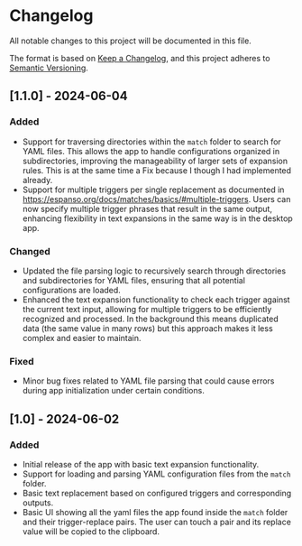 # Changelog

All notable changes to this project will be documented in this file.

The format is based on [Keep a Changelog](https://keepachangelog.com/en/1.0.0/),
and this project adheres to [Semantic Versioning](https://semver.org/spec/v2.0.0.html).

## [1.1.0] - 2024-06-04

### Added
- Support for traversing directories within the `match` folder to search for YAML files. This allows the app to handle configurations organized in subdirectories, improving the manageability of larger sets of expansion rules. This is at the same time a Fix because I though I had implemented already.
- Support for multiple triggers per single replacement as documented in https://espanso.org/docs/matches/basics/#multiple-triggers. Users can now specify multiple trigger phrases that result in the same output, enhancing flexibility in text expansions in the same way is in the desktop app.

### Changed
- Updated the file parsing logic to recursively search through directories and subdirectories for YAML files, ensuring that all potential configurations are loaded.
- Enhanced the text expansion functionality to check each trigger against the current text input, allowing for multiple triggers to be efficiently recognized and processed. In the background this means duplicated data (the same value in many rows) but this approach makes it less complex and easier to maintain.

### Fixed
- Minor bug fixes related to YAML file parsing that could cause errors during app initialization under certain conditions.

## [1.0] - 2024-06-02

### Added
- Initial release of the app with basic text expansion functionality.
- Support for loading and parsing YAML configuration files from the `match` folder.
- Basic text replacement based on configured triggers and corresponding outputs.
- Basic UI showing all the yaml files the app found inside the `match` folder and their trigger-replace pairs. The user can touch a pair and its replace value will be copied to the clipboard.
